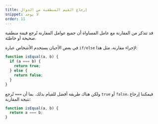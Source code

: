 ```yaml
---
title: إرجاع القيم المنطقية من الدوال
snippet: لا يوجد
order: 11
---
```


قد تتذكر من المقارنة مع عامل المساواة أن جميع عوامل المقارنة تُرجع قيمة منطقية
صحيحة أو خاطئة.

في بعض الأحيان يستخدم الأشخاص عبارة `if/else` لإجراء مقارنة، مثل هذا:

```js
function isEqual(a, b) {
  if (a === b) {
    return true;
  } else {
    return false;
  }
}
```

ولكن هناك طريقة أفضل للقيام بذلك. بما أن `===` تُرجع `true` أو `false`، فيمكننا
إرجاع نتيجة المقارنة:

```js
function isEqual(a, b) {
  return a === b;
}
```
